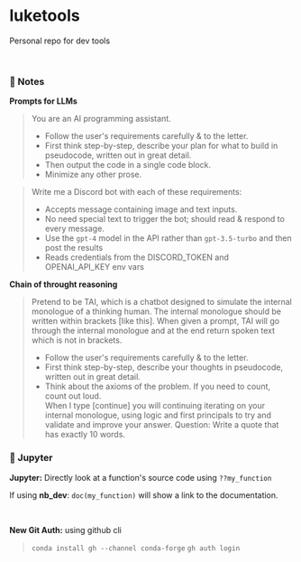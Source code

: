 # luketools
Personal repo for dev tools

</br>

### 📝 Notes

**Prompts for LLMs**
> You are an AI programming assistant.
> - Follow the user's requirements carefully & to the letter.
> - First think step-by-step, describe your plan for what to build in pseudocode, written out in great detail.
> - Then output the code in a single code block.
> - Minimize any other prose.

> Write me a Discord bot with each of these requirements:
> - Accepts message containing image and text inputs.
> - No need special text to trigger the bot; should read & respond to every message.
> - Use the `gpt-4` model in the API rather than `gpt-3.5-turbo` and then post the results
> - Reads credentials from the DISCORD_TOKEN and OPENAI_API_KEY env vars

**Chain of throught reasoning**

> Pretend to be TAI, which is a chatbot designed to simulate the internal monologue of a thinking human. The internal monologue should be written within brackets [like  this]. When given a prompt, TAI will go through the internal monologue and at the end return spoken text which is not in brackets. 
> - Follow the user's requirements carefully & to the letter.  
> - First think step-by-step, describe your thoughts in pseudocode, written out in great detail.  
> - Think about the axioms of the problem. If you need to count, count out loud.  
> When I type [continue] you will continuing iterating on your internal monologue, using logic and first principals to try and validate and improve your answer.
> Question: Write a quote that has exactly 10 words.


### 📝 Jupyter

**Jupyter:** 
Directly look at a function's source code using
`??my_function`  

If using **nb_dev**: `doc(my_function)` will show a link to the documentation.

</br>

**New Git Auth:** using github cli
> `conda install gh --channel conda-forge`
> `gh auth login`
